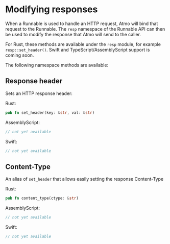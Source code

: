 # Modifying responses

When a Runnable is used to handle an HTTP request, Atmo will bind that request to the Runnable. The `resp` namespace of the Runnable API can then be used to modify the response that Atmo will send to the caller.

For Rust, these methods are available under the `resp` module, for example `resp::set_header()`. Swift and TypeScript/AssemblyScript support is coming soon.

The following namespace methods are available:

## Response header

Sets an HTTP response header:

Rust:

```rust
pub fn set_header(key: &str, val: &str)
```

AssemblyScript:

```typescript
// not yet available
```

Swift:

```swift
// not yet available
```

## Content-Type

An alias of `set_header` that allows easily setting the response Content-Type

Rust:

```rust
pub fn content_type(ctype: &str)
```

AssemblyScript:

```typescript
// not yet available
```

Swift:

```swift
// not yet available
```

